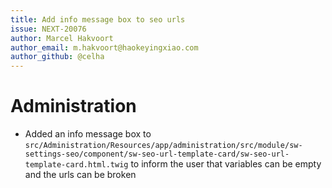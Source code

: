 ```yaml
---
title: Add info message box to seo urls
issue: NEXT-20076
author: Marcel Hakvoort
author_email: m.hakvoort@haokeyingxiao.com
author_github: @celha
---
```

# Administration
* Added an info message box to `src/Administration/Resources/app/administration/src/module/sw-settings-seo/component/sw-seo-url-template-card/sw-seo-url-template-card.html.twig` to inform the user that variables can be empty and the urls can be broken
